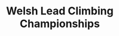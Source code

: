 ---
layout: post
title: Welsh Lead Climbing Championships
month: June
venue: Rock UK Summit Centre, Merthyr Tydfil
time: 8am
link: www.thebmc.co.uk/welsh-climbing-championships
---